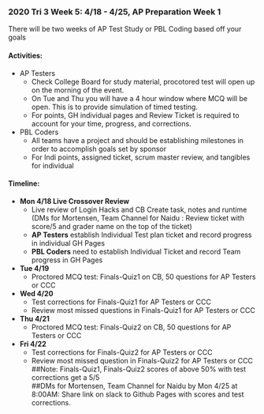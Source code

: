 ### **2020 Tri 3 Week 5: 4/18 - 4/25, AP Preparation Week 1**  
There will be two weeks of AP Test Study or PBL Coding based off your goals  
#### Activities:
* AP Testers
    * Check College Board for study material, procotored test will open up on the morning of the event.
    * On Tue and Thu you will have a 4 hour window where MCQ will be open.  This is to provide simulation of timed testing.
    * For points, GH individual pages and Review Ticket is required to account for your time, progress, and corrections.
* PBL Coders
    * All teams have a project and should be establishing milestones in order to accomplish goals set by sponsor
    * For Indi points, assigned ticket, scrum master review, and tangibles for individual
#### Timeline:
* **Mon 4/18 Live Crossover Review**
  * Live review of Login Hacks and CB Create task, notes and runtime (DMs for Mortensen, Team Channel for Naidu : Review ticket with score/5 and grader name on the top of the ticket)
  * **AP Testers** establish Individual Test plan ticket and record progress in individual GH Pages
  * **PBL Coders** need to establish Individual Ticket and record Team progress in GH Pages 
* **Tue 4/19**
    * Proctored MCQ test: Finals-Quiz1 on CB, 50 questions for AP Testers or CCC  
* **Wed 4/20**
  * Test corrections for Finals-Quiz1 for AP Testers or CCC    
  * Review most missed questions in Finals-Quiz1 for AP Testers or CCC   
* **Thu 4/21**
    * Proctored MCQ test: Finals-Quiz2 on CB, 50 questions for AP Testers or CCC   
* **Fri 4/22**
  * Test corrections for Finals-Quiz2 for AP Testers or CCC  
  * Review most missed question in Finals-Quiz2 for AP Testers or CCC   
  ##Note: Finals-Quiz1, Finals-Quiz2 scores of above 50% with test corrections get a 5/5  
  ##DMs for Mortensen, Team Channel for Naidu by Mon 4/25 at 8:00AM: Share link on slack to Github Pages with scores and test corrections.  
